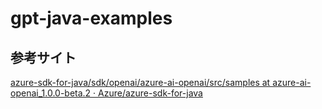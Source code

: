 # gpt-java-examples

## 参考サイト

[azure-sdk-for-java/sdk/openai/azure-ai-openai/src/samples at azure-ai-openai_1.0.0-beta.2 · Azure/azure-sdk-for-java](https://github.com/Azure/azure-sdk-for-java/tree/azure-ai-openai_1.0.0-beta.2/sdk/openai/azure-ai-openai/src/samples)

